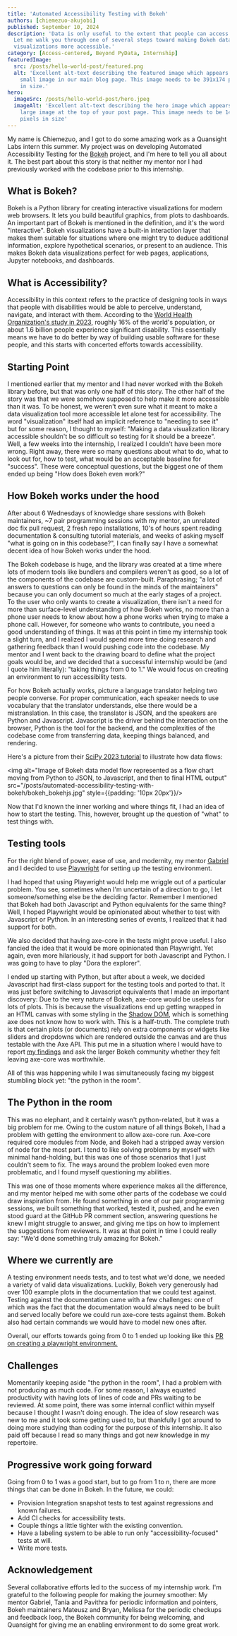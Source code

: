 ```yaml
---
title: 'Automated Accessibility Testing with Bokeh'
authors: [chiemezuo-akujobi]
published: September 10, 2024
description: 'Data is only useful to the extent that people can access it.
  Let me walk you through one of several steps toward making Bokeh data
  visualizations more accessible.'
category: [Access-centered, Beyond PyData, Internship]
featuredImage:
  src: /posts/hello-world-post/featured.png
  alt: 'Excellent alt-text describing the featured image which appears as a
    small image in our main blog page. This image needs to be 391x174 pixels
    in size.'
hero:
  imageSrc: /posts/hello-world-post/hero.jpeg
  imageAlt: 'Excellent alt-text describing the hero image which appears as a
    large image at the top of your post page. This image needs to be 1440x696
    pixels in size'
---
```


My name is Chiemezuo, and I got to do some amazing work as a Quansight Labs
intern this summer. My project was on developing Automated Accessibility Testing
for the [Bokeh](https://bokeh.org/) project, and I'm here to tell you all about
it. The best part about this story is that neither my mentor nor I had
previously worked with the codebase prior to this internship.

## What is Bokeh?

Bokeh is a Python library for creating interactive visualizations for modern web
browsers. It lets you build beautiful graphics, from plots to dashboards. An
important part of Bokeh is mentioned in the definition, and it's the word
"interactive". Bokeh visualizations have a built-in interaction layer that makes
them suitable for situations where one might try to deduce additional
information, explore hypothetical scenarios, or present to an audience. This
makes Bokeh data visualizations perfect for web pages, applications, Jupyter
notebooks, and dashboards.

## What is Accessibility?

Accessibility in this context refers to the practice of designing tools in ways
that people with disabilities would be able to perceive, understand, navigate,
and interact with them. According to the [World Health Organization's study in
2023](https://www.who.int/news-room/fact-sheets/detail/disability-and-health),
roughly 16% of the world's population, or about 1.6 billion people experience
significant disability. This essentially means we have to do better by way of
building usable software for these people, and this starts with concerted
efforts towards accessibility.

## Starting Point

I mentioned earlier that my mentor and I had never worked with the Bokeh library
before, but that was only one half of this story. The other half of the story
was that we were somehow supposed to help make it more accessible than it was.
To be honest, we weren't even sure what it meant to make a data visualization
tool more accessible let alone test for accessibility. The word "visualization"
itself had an implicit reference to "needing to see it" but for some reason, I
thought to myself: "Making a data visualization library accessible shouldn't be
so difficult so testing for it should be a breeze". Well, a few weeks into the
internship, I realized I couldn't have been more wrong. Right away, there were
so many questions about what to do, what to look out for, how to test, what
would be an acceptable baseline for "success". These were conceptual questions,
but the biggest one of them ended up being "How does Bokeh even work?"

## How Bokeh works under the hood

After about 6 Wednesdays of knowledge share sessions with Bokeh maintainers, ~7
pair programming sessions with my mentor, an unrelated doc fix pull request, 2
fresh repo installations, 10's of hours spent reading documentation & consulting
tutorial materials, and weeks of asking myself "what is going on in this
codebase?", I can finally say I have a somewhat decent idea of how Bokeh works
under the hood.

The Bokeh codebase is huge, and the library was created at a time where lots of
modern tools like bundlers and compilers weren't as good, so a lot of the
components of the codebase are custom-built. Paraphrasing; "a lot of answers to
questions can only be found in the minds of the maintainers" because you can
only document so much at the early stages of a project. To the user who only
wants to create a visualization, there isn't a need for more than surface-level
understanding of how Bokeh works, no more than a phone user needs to know about
how a phone works when trying to make a phone call. However, for someone who
wants to contribute, you need a good understanding of things. It was at this
point in time my internship took a slight turn, and I realized I would spend
more time doing research and gathering feedback than I would pushing code into
the codebase. My mentor and I went back to the drawing board to define what the
project goals would be, and we decided that a successful internship would be
(and I quote him literally): "taking things from 0 to 1." We would focus on
creating an environment to run accessibility tests.

For how Bokeh actually works, picture a language translator helping two people
converse. For proper communication, each speaker needs to use vocabulary that
the translator understands, else there would be a mistranslation. In this case,
the translator is JSON, and the speakers are Python and Javascript. Javascript
is the driver behind the interaction on the browser, Python is the tool for the
backend, and the complexities of the codebase come from transferring data,
keeping things balanced, and rendering.

Here's a picture from their [SciPy 2023
tutorial](https://www.youtube.com/watch?v=G0Yc3ck4lC8) to illustrate how data
flows:

<img alt="Image of Bokeh data model flow represented as a flow chart moving from
Python to JSON, to Javascript, and then to final HTML output"
src="/posts/automated-accessibility-testing-with-bokeh/bokeh_bokehjs.jpg"
style={{padding: '10px 20px'}}/>

Now that I'd known the inner working and where things fit, I had an idea of how
to start the testing. This, however, brought up the question of "what" to test
things with.

## Testing tools

For the right blend of power, ease of use, and modernity, my mentor
[Gabriel](https://github.com/gabalafou) and I decided to use
[Playwright](https://playwright.dev/) for setting up the testing environment.

I had hoped that using Playwright would help me wriggle out of a particular
problem. You see, sometimes when I'm uncertain of a direction to go, I let
someone/something else be the deciding factor. Remember I mentioned that Bokeh
had both Javascript and Python equivalents for the same thing? Well, I hoped
Playwright would be opinionated about whether to test with Javascript or Python.
In an interesting series of events, I realized that it had support for both.

We also decided that having axe-core in the tests might prove useful. I also
fancied the idea that it would be more opinionated than Playwright. Yet again,
even more hilariously, it had support for both Javascript and Python. I was
going to have to play "Dora the explorer".

I ended up starting with Python, but after about a week, we decided Javascript
had first-class support for the testing tools and ported to that. It was just
before switching to Javascript equivalents that I made an important discovery:
Due to the very nature of Bokeh, axe-core would be useless for lots of plots.
This is because the visualizations end up getting wrapped in an HTML canvas with
some styling in the [Shadow
DOM](https://developer.mozilla.org/en-US/docs/Web/API/Web_components/Using_shadow_DOM),
which is something axe does not know how to work with. This is a half-truth. The
complete truth is that certain plots (or documents) rely on extra components or
widgets like sliders and dropdowns which are rendered outside the canvas and are
thus testable with the Axe API. This put me in a situation where I would have to
report [my
findings](https://github.com/bokeh/bokeh/discussions/14057#discussioncomment-10674506)
and ask the larger Bokeh community whether they felt leaving axe-core was
worthwhile.

All of this was happening while I was simultaneously facing my biggest stumbling
block yet: "the python in the room".

## The Python in the room

This was no elephant, and it certainly wasn't python-related, but it was a big
problem for me. Owing to the custom nature of all things Bokeh, I had a problem
with getting the environment to allow axe-core run. Axe-core required core
modules from Node, and Bokeh had a stripped away version of node for the most
part. I tend to like solving problems by myself with minimal hand-holding, but
this was one of those scenarios that I just couldn't seem to fix. The ways
around the problem looked even more problematic, and I found myself questioning
my abilities.

This was one of those moments where experience makes all the difference, and my
mentor helped me with some other parts of the codebase we could draw inspiration
from. He found something in one of our pair programming sessions, we built
something that worked, tested it, pushed, and he even stood guard at the GitHub
PR comment section, answering questions he knew I might struggle to answer, and
giving me tips on how to implement the suggestions from reviewers. It was at
that point in time I could really say: "We'd done something truly amazing for
Bokeh."

## Where we currently are

A testing environment needs tests, and to test what we'd done, we needed a
variety of valid data visualizations. Luckily, Bokeh very generously had over
100 example plots in the documentation that we could test against. Testing
against the documentation came with a few challenges: one of which was the fact
that the documentation would always need to be built and served locally before
we could run axe-core tests against them. Bokeh also had certain commands we
would have to model new ones after.

Overall, our efforts towards going from 0 to 1 ended up looking like this [PR on
creating a playwright
environment.](https://github.com/bokeh/bokeh/pull/14032/files)

## Challenges

Momentarily keeping aside "the python in the room", I had a problem with not
producing as much code. For some reason, I always equated productivity with
having lots of lines of code and PRs waiting to be reviewed. At some point,
there was some internal conflict within myself because I thought I wasn't doing
enough. The idea of slow research was new to me and it took some getting used
to, but thankfully I got around to doing more studying than coding for the
purpose of this internship. It also paid off because I read so many things and
got new knowledge in my repertoire.

## Progressive work going forward

Going from 0 to 1 was a good start, but to go from 1 to n, there are more things
that can be done in Bokeh. In the future, we could:

- Provision Integration snapshot tests to test against regressions and known
  failures.
- Add CI checks for accessibility tests.
- Couple things a little tighter with the existing convention.
- Have a labeling system to be able to run only "accessibility-focused" tests at
  will.
- Write more tests.

## Acknowledgement

Several collaborative efforts led to the success of my internship work. I'm
grateful to the following people for making the journey smoother: My mentor
Gabriel, Tania and Pavithra for periodic information and pointers, Bokeh
maintainers Mateusz and Bryan, Melissa for the periodic checkups and feedback
loop, the Bokeh community for being welcoming, and Quansight for giving me an
enabling environment to do some great work.
